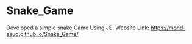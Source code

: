 # Snake_Game
Developed a simple snake Game Using JS.
Website Link: https://mohd-saud.github.io/Snake_Game/

